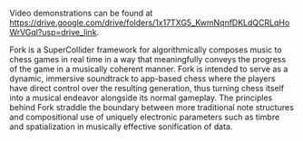 Video demonstrations can be found at https://drive.google.com/drive/folders/1x17TXG5_KwmNqnfDKLdQCRLqHoWrVGql?usp=drive_link.

Fork is a SuperCollider framework for algorithmically composes music to chess games in real time in a way that meaningfully conveys the progress of the game in a musically coherent manner.
Fork is intended to serve as a dynamic, immersive soundtrack to app-based chess where the players have direct control over the resulting generation, thus turning chess itself into a musical endeavor alongside its normal gameplay. The principles behind Fork straddle the boundary between more traditional note structures and compositional use of uniquely electronic parameters such as timbre and spatialization in musically effective sonification of data.
